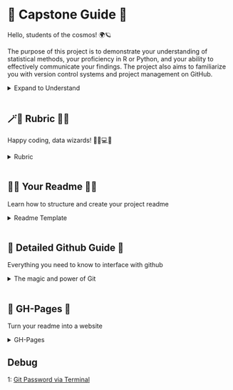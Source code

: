 # 🚀 Capstone Guide 🤖
Hello, students of the cosmos! 🌍🪐

The purpose of this project is to demonstrate your understanding of statistical methods, your proficiency in R or Python, and your ability to effectively communicate your findings. The project also aims to familiarize you with version control systems and project management on GitHub.

<details>
<summary> Expand to Understand </summary>
  
<br>
In this repository, you'll find several resources to guide you along your journey:

- 📜 A detailed **Rubric** with our project expectations and grading criteria.
- 🧙‍♀️ A **README.md Template** to help you create a thorough and concise project description.
- 🤖 Clear **Instructions for Pushing to Github** to ensure your work is shared and preserved.
- 🌍 A simple guide on **Turning a Github Repo into GH-Pages**, making your project easily accessible and presentable to anyone in the universe!

Please read through all the materials carefully. As always, don't hesitate to ask questions if anything is unclear—we're here to help. Most importantly, remember that this project is a chance for you to showcase your learning and creativity. So, be bold, have fun, and reach for the stars!

</details>
<br>

## 🪄💫 Rubric 🌟🔮
Happy coding, data wizards! 🧙‍♀️💻🔮

<details>
<summary> Rubric </summary>

## Project Understanding and Implementation (40 points)
- [ ] Demonstrates a clear understanding of the statistical methods used in the project (10 points)
- [ ] Applies appropriate statistical techniques to analyze the data (15 points)
- [ ] Implements the analysis in R or Python with correct usage of relevant libraries (15 points)

## Communication of Findings (30 points)
- [ ] Provides a thorough and concise project description in the README.md file (10 points)
- [ ] Clearly explains the data used and its relevance to the project (5 points)
- [ ] Describes the analysis conducted and the results obtained (10 points)
- [ ] Presents clear conclusions based on the analysis (5 points)

## Version Control and Project Management (30 points)
- [ ] Utilizes Git for version control and pushes regular commits (10 points)
- [ ] Maintains a well-organized project structure with appropriate file naming and documentation (10 points)
- [ ] Collaborates effectively on GitHub, demonstrating the ability to clone, pull, and push changes (10 points)

</details>

<br>
  
## 🧙‍♀️ Your Readme 🧙‍♀️
 
Learn how to structure and create your project readme
 
 <details>
 <summary> Readme Template </summary>
   
# 🧙‍♀️ README.md Template 📖🔖

```markdown
# 🌠 Project Title

## 🚀 Introduction

Describe the goal of your project here.

## 🧩 Dependencies

- R (version)
- R packages: dplyr, ggplot2, etc.

## 📊 Data

Describe your data here.

## 🔬 Analysis

Describe your analysis here.

## 📈 Results

Describe your results here.

## 💡 Conclusion

What conclusions can be drawn from your analysis?

## 🎬 Example Run

Explain how to run an example of your project.
```  
</details>

<br>

## 🔬 Detailed Github Guide 🔬
Everything you need to know to interface with github
  
<details>
<summary> The magic and power of Git </summary>
  
## 🤖 Instructions for Pushing to Github 🌌

Follow these steps to push your project to Github:

1. 📍 **Navigate to your local project in your terminal**

    Open your terminal or command prompt and use the `cd` command to navigate to the directory where your project is located.
   
    ```bash
    cd path/to/your/project
    ```

2. 📚 **Initialize a Git repository**

    Initialize a new Git repository in your project directory.

    ```bash
    git init
    ```

3. ➕ **Add all project files**

    Use the `git add` command to stage all the files in your project for commit. The `.` tells Git to add all the files in the current directory.

    ```bash
    git add .
    ```

4. ✍️ **Commit your files**

    Commit the staged files. This is like creating a snapshot of your project at this point in time.

    ```bash
    git commit -m "Initial commit"
    ```

5. 🌐 **Create a new repository on GitHub**

    Navigate to [GitHub](https://github.com) in your web browser and create a new repository. Do not initialize the new repository with a README, .gitignore, or License. We will push these files from our local repository.

6. 🔄 **Add the remote repository**

    Back in your terminal, use the `git remote add` command to link your local repository to the remote repository on GitHub. Replace `[Your GitHub Repo URL]` with the URL of your new GitHub repository.

    ```bash
    git remote add origin [Your GitHub Repo URL]
    ```

7. ⬆️ **Push your code**

    Use the `git push` command to push your local commits to the remote repository on GitHub.

    ```bash
    git push -u origin master
    ```

Congratulations! 🎉 Your project is now on GitHub!
  
  
 To be done via the terminal:

1. Clone a local copy of this repo.
2. Create a folder with your name. Add it to your clone.
3. In your folder, add a readme.md with a short intro about your project
4. In the readme, explain the actions clone, pull, and push using basic markdown
5. Add you project script to your folder, and push changes with the commit message of your name.
6. Locally pull all changes to demonstrate version control.

  
</details>

<br>

## 🚀 GH-Pages 🚀
Turn your readme into a website

<details>
<summary> GH-Pages </summary>
# 🌍🪐 Turning a GitHub Repo into GH-Pages 🌌🌟

This guide will walk you through the steps to turn your GitHub repository into a GitHub Pages site, making your project easily accessible and presentable to anyone in the universe! 🚀🌟🌈

## Prerequisites 🧰🔧

Before getting started, make sure you have the following:

- A GitHub account 💻🌐
- A repository with the project you want to publish as a GitHub Pages site 📂🚀

## Steps 🚀🔮

1. **Navigate to your GitHub repository**

   Open your web browser and go to your GitHub repository where your project is located.

2. **Go to the "Settings" tab**

   Once you're in your repository, click on the "Settings" tab located near the 🔝⚙️ of the page.

3. **Scroll down to the "GitHub Pages" section**

   Scroll down the settings page until you find the "GitHub Pages" section.

4. **Select the source branch**

   Under the "Source" section, choose the branch you want to use for GitHub Pages. It can be the `main` branch or any other branch containing the content you want to publish.

5. **Save the changes**

   After selecting the source branch, click on the "Save" button to apply the changes.

6. **Wait for the site to build**

   GitHub will build your GitHub Pages site automatically. It may take a few moments for the site to be created and become available.

7. **Access your GitHub Pages site**

   Once the site is built, you will see a green box in the "GitHub Pages" section with a link to your published site. Click on the link to access your GitHub Pages site.

Congratulations! 🎉 Your GitHub repository is now a GitHub Pages site! 🌟🔮🎉

## Customizing your GitHub Pages site 🎨✨

You can further customize your GitHub Pages site by adding a custom domain, choosing a theme, and modifying the site's settings. Refer to the [GitHub Pages documentation](https://docs.github.com/en/pages) for more information and unleash your creativity! 🌈💫🎉

  
</details>


## Debug

1: [Git Password via Terminal](https://docs.github.com/en/authentication/keeping-your-account-and-data-secure/creating-a-personal-access-token)

